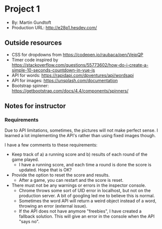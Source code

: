 # Project 1
+ By: Martin Gundtoft
+ Production URL: http://e28p1.hesdev.com/

## Outside resources
+ CSS for dropdowns from https://codepen.io/raubaca/pen/VejpQP
+ Timer code inspired by https://stackoverflow.com/questions/55773602/how-do-i-create-a-simple-10-seconds-countdown-in-vue-js
+ API for words: https://rapidapi.com/dpventures/api/wordsapi
+ API for images: https://unsplash.com/documentation
+ Bootstrap spinner: https://getbootstrap.com/docs/4.4/components/spinners/

## Notes for instructor
### Requirements
Due to API limitations, sometimes, the pictures will not make perfect sense. I learned a lot implementing the API's rather than using fixed images though.

I have a few comments to these requirements:

* Keep track of a) a running score and b) results of each round of the game played.
  * I have a running score, and each time a round is done the score is updated. Hope that is OK?
* Provide the option to reset the score and results.
  * After a game, you can restart and the score is reset.
* There must not be any warnings or errors in the inspector console.
  * Chrome throws some sort of UID error in localhost, but not on the production server. A bit of googling led me to believe this is normal.
  * Sometimes the word API will return a weird object instead of a word, throwing an error (external issue).
  * If the API does not have anymore "freebies", I have created a fallback solution. This will give an error in the console when the API "says no".
